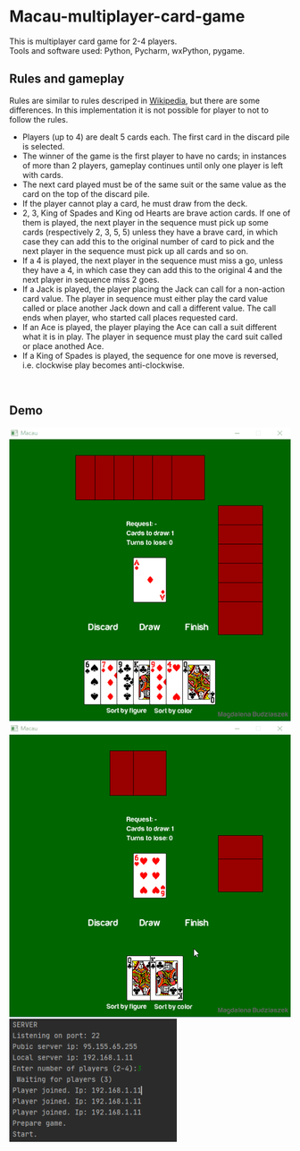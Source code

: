 # Macau-multiplayer-card-game
This is multiplayer card game for 2-4 players. <br>
Tools and software used: Python, Pycharm, wxPython, pygame. <br>

## Rules and gameplay 
Rules are similar to rules descriped in <a href="https://en.wikipedia.org/wiki/Macau_(card_game)">Wikipedia</a>, but there are some differences.
In this implementation it is not possible for player to not to follow the rules. <br>
* Players (up to 4) are dealt 5 cards each. The first card in the discard pile is selected.
* The winner of the game is the first player to have no cards; in instances of more than 2 players, gameplay continues until only one player is left with cards.
* The next card played must be of the same suit or the same value as the card on the top of the discard pile. 
* If the player cannot play a card, he must draw from the deck.
* 2, 3, King of Spades and King od Hearts are brave action cards. If one of them is played, the next player in the sequence must pick up some cards (respectively 2, 3, 5, 5) unless they have a brave card, in which case they can add this to the original number of card to pick and the next player in the sequence must pick up all cards and so on.
* If a 4 is played, the next player in the sequence must miss a go, unless they have a 4, in which case they can add this to the original 4 and the next player in sequence miss 2 goes.
* If a Jack is played, the player placing the Jack can call for a non-action card value. The player in sequence must either play the card value called or place another Jack down and call a different value. The call ends when player, who started call places requested card.
* If an Ace is played, the player playing the Ace can call a suit different what it is in play. The player in sequence must play the card suit called or place anothed Ace.
* If a King of Spades is played, the sequence for one move is reversed, i.e. clockwise play becomes anti-clockwise.
<br>

## Demo
<img src="https://github.com/Budziaszek/Macau-multiplayer-card-game/blob/master/demo/demo.gif" alt="Demo" width="600">
<img src="https://github.com/Budziaszek/Macau-multiplayer-card-game/blob/master/demo/demo2.gif" alt="Demo" width="600">
<img src="https://github.com/Budziaszek/Macau-multiplayer-card-game/blob/master/demo/demo3.png" alt="Demo" width="300">

